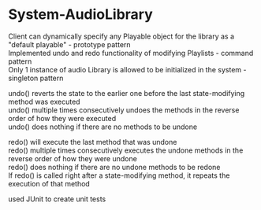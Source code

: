 # System-AudioLibrary

Client can dynamically specify any Playable object for the library as a "default playable" - prototype pattern  
Implemented undo and redo functionality of modifying Playlists - command pattern  
Only 1 instance of audio Library is allowed to be initialized in the system - singleton pattern  

undo() reverts the state to the earlier one before the last state-modifying method was executed  
undo() multiple times consecutively undoes the methods in the reverse order of how they were executed  
undo() does nothing if there are no methods to be undone  

redo() will execute the last method that was undone  
redo() multiple times consecutively executes the undone methods in the reverse order of how they were undone  
redo() does nothing if there are no undone methods to be redone  
If redo() is called right after a state-modifying method, it repeats the execution of that method  

used JUnit to create unit tests  
